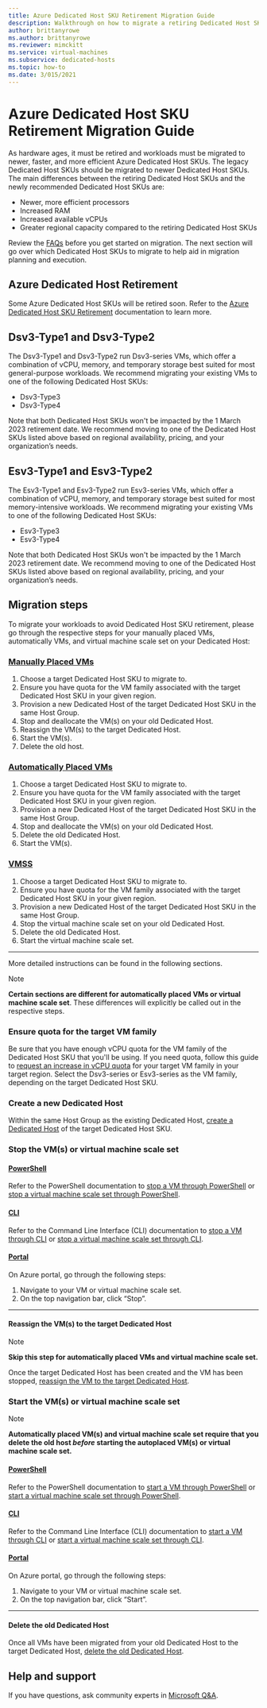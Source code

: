 ```yaml
---
title: Azure Dedicated Host SKU Retirement Migration Guide
description: Walkthrough on how to migrate a retiring Dedicated Host SKU
author: brittanyrowe
ms.author: brittanyrowe
ms.reviewer: mimckitt
ms.service: virtual-machines
ms.subservice: dedicated-hosts
ms.topic: how-to
ms.date: 3/015/2021
---
```


# Azure Dedicated Host SKU Retirement Migration Guide

As hardware ages, it must be retired and workloads must be migrated to newer, faster, and more efficient Azure Dedicated Host SKUs. The legacy Dedicated Host SKUs should be migrated to newer Dedicated Host SKUs. 
The main differences between the retiring Dedicated Host SKUs and the newly recommended Dedicated Host SKUs are:

- Newer, more efficient processors
- Increased RAM
- Increased available vCPUs
- Greater regional capacity compared to the retiring Dedicated Host SKUs

Review the [FAQs](dedicated-host-retirement.md#faqs) before you get started on migration. The next section will go over which Dedicated Host SKUs to migrate to help aid in migration planning and execution.

## Azure Dedicated Host Retirement

Some Azure Dedicated Host SKUs will be retired soon. Refer to the [Azure Dedicated Host SKU Retirement](dedicated-host-retirement.md#faqs) documentation to learn more.

## Dsv3-Type1 and Dsv3-Type2

The Dsv3-Type1 and Dsv3-Type2 run Dsv3-series VMs, which offer a combination of vCPU, memory, and temporary storage best suited for most general-purpose workloads. 
We recommend migrating your existing VMs to one of the following Dedicated Host SKUs:

- Dsv3-Type3
- Dsv3-Type4

Note that both Dedicated Host SKUs won't be impacted by the 1 March 2023 retirement date. We recommend moving to one of the Dedicated Host SKUs listed above based on regional availability, pricing, and your organization’s needs.  

## Esv3-Type1 and Esv3-Type2

The Esv3-Type1 and Esv3-Type2 run Esv3-series VMs, which offer a combination of vCPU, memory, and temporary storage best suited for most memory-intensive workloads. 
We recommend migrating your existing VMs to one of the following Dedicated Host SKUs:

- Esv3-Type3
- Esv3-Type4

Note that both Dedicated Host SKUs won't be impacted by the 1 March 2023 retirement date. We recommend moving to one of the Dedicated Host SKUs listed above based on regional availability, pricing, and your organization’s needs.

## Migration steps

To migrate your workloads to avoid Dedicated Host SKU retirement, please go through the respective steps for your manually placed VMs, automatically VMs, and virtual machine scale set on your Dedicated Host:

### [Manually Placed VMs](#tab/manualVM)

1.	Choose a target Dedicated Host SKU to migrate to. 
2.	Ensure you have quota for the VM family associated with the target Dedicated Host SKU in your given region.
3.	Provision a new Dedicated Host of the target Dedicated Host SKU in the same Host Group.
4.	Stop and deallocate the VM(s) on your old Dedicated Host.
5.	Reassign the VM(s) to the target Dedicated Host.
6.	Start the VM(s).
7.  Delete the old host.

### [Automatically Placed VMs](#tab/autoVM)

1.	Choose a target Dedicated Host SKU to migrate to. 
2.	Ensure you have quota for the VM family associated with the target Dedicated Host SKU in your given region.
3.	Provision a new Dedicated Host of the target Dedicated Host SKU in the same Host Group.
4.	Stop and deallocate the VM(s) on your old Dedicated Host.
5.  Delete the old Dedicated Host.
6.	Start the VM(s).

### [VMSS](#tab/VMSS)

1.	Choose a target Dedicated Host SKU to migrate to. 
2.	Ensure you have quota for the VM family associated with the target Dedicated Host SKU in your given region.
3.	Provision a new Dedicated Host of the target Dedicated Host SKU in the same Host Group.
4.	Stop the virtual machine scale set on your old Dedicated Host.
5.  Delete the old Dedicated Host.
6.	Start the virtual machine scale set.

---

More detailed instructions can be found in the following sections.

> [!NOTE]
>  **Certain sections are different for automatically placed VMs or virtual machine scale set**. These differences will explicitly be called out in the respective steps.

### Ensure quota for the target VM family

Be sure that you have enough vCPU quota for the VM family of the Dedicated Host SKU that you'll be using. If you need quota, follow this guide to [request an increase in vCPU quota](../azure-portal/supportability/per-vm-quota-requests.md) for your target VM family in your target region. Select the Dsv3-series or Esv3-series as the VM family, depending on the target Dedicated Host SKU.

### Create a new Dedicated Host

Within the same Host Group as the existing Dedicated Host, [create a Dedicated Host](dedicated-hosts-how-to.md#create-a-dedicated-host) of the target Dedicated Host SKU.

### Stop the VM(s) or virtual machine scale set

#### [PowerShell](#tab/PS)

Refer to the PowerShell documentation to [stop a VM through PowerShell](/powershell/module/servicemanagement/stop-azurevm) or [stop a virtual machine scale set through PowerShell](/powershell/module/servicemanagement/stop-azvmss).

#### [CLI](#tab/CLI)

Refer to the Command Line Interface (CLI) documentation to [stop a VM through CLI](/cli/azure/vm#az-vm-stop) or [stop a virtual machine scale set through CLI](/cli/azure/vmss#az-vmss-stop).

#### [Portal](#tab/Portal)

On Azure portal, go through the following steps:

1.	Navigate to your VM or virtual machine scale set.
2.	On the top navigation bar, click “Stop”.

---

#### Reassign the VM(s) to the target Dedicated Host

>[!NOTE] 
> **Skip this step for automatically placed VMs and virtual machine scale set.** 

Once the target Dedicated Host has been created and the VM has been stopped, [reassign the VM to the target Dedicated Host](dedicated-hosts-how-to.md#add-an-existing-vm).

### Start the VM(s) or virtual machine scale set

>[!NOTE]
>**Automatically placed VM(s) and virtual machine scale set require that you delete the old host _before_ starting the autoplaced VM(s) or virtual machine scale set.**

#### [PowerShell](#tab/PS)
Refer to the PowerShell documentation to [start a VM through PowerShell](/powershell/module/servicemanagement/start-azurevm) or [start a virtual machine scale set through PowerShell](/powershell/module/servicemanagement/start-azvmss).

#### [CLI](#tab/CLI)

Refer to the Command Line Interface (CLI) documentation to [start a VM through CLI](/cli/azure/vm#az-vm-start) or [start a virtual machine scale set through CLI](/cli/azure/vmss#az-vmss-start).

#### [Portal](#tab/Portal)

On Azure portal, go through the following steps:

1.	Navigate to your VM or virtual machine scale set.
2.	On the top navigation bar, click “Start”.

---

#### Delete the old Dedicated Host

Once all VMs have been migrated from your old Dedicated Host to the target Dedicated Host, [delete the old Dedicated Host](dedicated-hosts-how-to.md#deleting-hosts).

## Help and support

If you have questions, ask community experts in [Microsoft Q&A](https://aka.ms/azure-dedicated-host-qa).